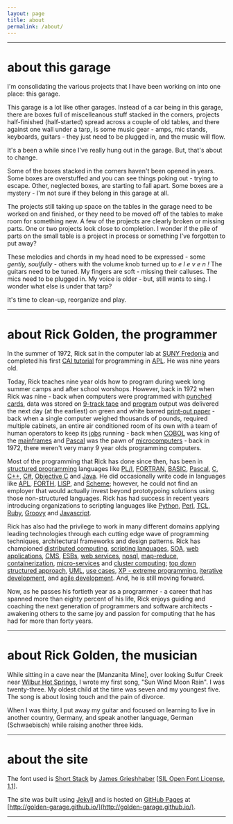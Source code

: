 ```yaml
---
layout: page
title: about
permalink: /about/
---
```


---

# about this garage

I'm consolidating the various projects that I have been working on into one place: this garage.

This garage is a lot like other garages. Instead of a car being in this garage, there are boxes full of miscelleanous
stuff stacked in the corners, projects half-finished (half-started) spread across a couple of old tables, and there
against one wall under a tarp, is some music gear - amps, mic stands, keyboards, guitars - they just need to be plugged
in, and the music will flow.

It's a been a while since I've really hung out in the garage. But, that's about to change.

Some of the boxes stacked in the corners haven't been opened in years. Some boxes are overstuffed and you can see
things poking out - trying to escape. Other, neglected boxes, are starting to fall apart. Some boxes are a mystery -
I'm not sure if they belong in this garage at all.

The projects still taking up space on the tables in the garage need to be worked on and finished, or they need to be
moved off of the tables to make room for something new. A few of the projects are clearly broken or missing parts. One
or two projects look close to completion. I wonder if the pile of parts on the small table is a project in process or
something I've forgotten to put away?

These melodies and chords in my head need to be expressed - some *gently, soulfully* - others with the volume knob
turned up to *e l e v e n !* The guitars need to be tuned. My fingers are soft - missing their calluses. The mics need
to be plugged in. My voice is older - but, still wants to sing. I wonder what else is under that tarp?

It's time to clean-up, reorganize and play.

---

# about Rick Golden, the programmer

In the summer of 1972, Rick sat in the computer lab at [SUNY Fredonia] and completed his first [CAI tutorial] for
programming in [APL]. He was nine years old.

Today, Rick teaches nine year olds how to program during week long summer camps and after school worshops. However,
back in 1972 when Rick was nine - back when computers were programmed with [punched cards], data was stored on
[9-track tape] and [program] output was delivered the next day (at the earliest) on green and white barred
[print-out paper] - back when a single computer weighed thousands of pounds, required multiple cabinets, an entire air
conditioned room of its own with a team of human operators to keep its [jobs] running - back when [COBOL] was king of
the [mainframes] and [Pascal] was the pawn of [microcomputers] - back in 1972, there weren't very many 9 year olds
programming computers.

Most of the programming that Rick has done since then, has been in [structured programming] languages like [PL/I],
[FORTRAN], [BASIC], [Pascal], [C], [C++], [C#], [Objective C] and [Java]. He did occasionally write code in languages
like [APL], [FORTH], [LISP], and [Scheme]; however, he could not find an employer that would actually invest beyond
prototypoing solutions using those non-structured languages. Rick has had success in recent years introducing
organizations to scripting languages like [Python], [Perl], [TCL], [Ruby], [Groovy] and [Javascript].

Rick has also had the privilege to work in many different domains applying leading technologies through each cutting
edge wave of programming techniques, architectural frameworks and design patterns. Rick has championed
[distributed computing], [scripting languages], [SOA], [web applications], [CMS], [ESBs], [web services], [nosql],
[map-reduce], [containerization], [micro-services] and [cluster computing]; [top down structured approach], [UML],
[use cases], [XP - extreme programming], [iterative development], and [agile development]. And, he is still moving
forward.

Now, as he passes his fortieth year as a programmer - a career that has spanned more than eighty percent of his life,
Rick enjoys guiding and coaching the next generation of programmers and software architects - awakening others to the
same joy and passion for computing that he has had for more than forty years.

---

# about Rick Golden, the musician

While sitting in a cave near the [Manzanita Mine], over looking Sulfur Creek near [Wilbur Hot Springs], I wrote my
first song, "Sun Wind Moon Rain". I was twenty-three. My oldest child at the time was seven and my youngest five. The
song is about losing touch and the pain of divorce.

When I was thirty, I put away my guitar and focused on learning to live in another country, Germany, and speak
another language, German (Schwaebisch) while raising another three kids.

---

# about the site

The font used is [Short Stack] by [James Grieshhaber] \[[SIL Open Font License, 1.1]\].

The site was built using [Jekyll] and is hosted on [GitHub Pages] at
[http://golden-garage.github.io/](http://golden-garage.github.io/).

---

[9-track tape]:                   https://en.wikipedia.org/wiki/9_track_tape
[APL]:                            https://en.wikipedia.org/wiki/APL_(programming_language)
[Algol-based]:                    https://en.wikipedia.org/wiki/Generational_list_of_programming_languages#ALGOL_based
[BASIC]:                          https://en.wikipedia.org/wiki/BASIC
[C#]:                             https://en.wikipedia.org/wiki/C_Sharp_(programming_language)
[C++]:                            https://en.wikipedia.org/wiki/C%2B%2B
[CAI tutorial]:                   http://wikieducator.org/Computer_Assisted_Instruction_(CAI)
[CMS]:                            https://en.wikipedia.org/wiki/Content_management_system
[COBOL]:                          https://en.wikipedia.org/wiki/COBOL
[C]:                              https://en.wikipedia.org/wiki/C_(programming_language)
[ESBs]:                           https://en.wikipedia.org/wiki/Enterprise_service_bus
[FORTH]:                          https://en.wikipedia.org/wiki/Forth_(programming_language)
[FORTRAN]:                        https://en.wikipedia.org/wiki/Fortran
[GitHub Pages]:                   https://pages.github.com/
[Groovy]:                         https://en.wikipedia.org/wiki/Groovy_(programming_language)
[James Grieshhaber]:              https://plus.google.com/104610899646415406748/about
[Java]:                           https://en.wikipedia.org/wiki/Java
[Javascript]:                     https://en.wikipedia.org/wiki/JavaScript
[Jekyll]:                         http://jekyllrb.com/
[Lisp]:                           https://en.wikipedia.org/wiki/Lisp_(programming_language)
[Objective C]:                    https://en.wikipedia.org/wiki/Objective-C
[PL/I]:                           https://en.wikipedia.org/wiki/PL/I
[Pascal]:                         https://en.wikipedia.org/wiki/Pascal_(programming_language)
[Pascal]:                         https://en.wikipedia.org/wiki/UCSD_Pascal
[Perl]:                           https://en.wikipedia.org/wiki/Perl
[Python]:                         https://en.wikipedia.org/wiki/Python_(programming_language)
[Ruby]:                           https://en.wikipedia.org/wiki/Ruby_(programming_language)
[SIL Open Font License, 1.1]:     http://scripts.sil.org/cms/scripts/page.php?site_id=nrsi&id=OFL
[SOA]:                            https://en.wikipedia.org/wiki/Service-oriented_architecture
[SUNY Fredonia]:                  http://home.fredonia.edu
[Scheme]:                         https://en.wikipedia.org/wiki/Scheme_(programming_language)
[Short Stack]:                    https://www.google.com/fonts/specimen/Short+Stack
[TCL]:                            https://en.wikipedia.org/wiki/Tcl
[UML]:                            https://en.wikipedia.org/wiki/Unified_Modeling_Language
[XP - extreme programming]:       https://en.wikipedia.org/wiki/Extreme_programming
[agile development]:              https://en.wikipedia.org/wiki/Agile_software_development
[cluster computing]:              https://en.wikipedia.org/wiki/Computer_cluster
[containerization]:               https://en.wikipedia.org/wiki/Docker_(software)
[distributed computing]:          https://en.wikipedia.org/wiki/Distributed_computing
[iterative development]:          https://en.wikipedia.org/wiki/Iterative_and_incremental_development
[jobs]:                           https://en.wikipedia.org/wiki/Job_scheduler
[mainframes]:                     https://en.wikipedia.org/wiki/Mainframe_computer
[map-reduce]:                     https://en.wikipedia.org/wiki/MapReduce
[micro-services]:                 https://en.wikipedia.org/wiki/Microservices
[microcomputers]:                 https://en.wikipedia.org/wiki/Microcomputer
[nosql]:                          https://en.wikipedia.org/wiki/NoSQL
[print-out paper]:                https://en.wikipedia.org/wiki/Line_printer#Paper_.28forms.29_handling
[program]:                        https://en.wikipedia.org/wiki/Computer_program
[punched cards]:                  https://en.wikipedia.org/wiki/Punched_card
[scripting languages]:            https://en.wikipedia.org/wiki/Scripting_language
[structured programming]:         https://en.wikipedia.org/wiki/Structured_programming
[top down structured approach]:   https://en.wikipedia.org/wiki/Top-down_and_bottom-up_design
[use cases]:                      https://en.wikipedia.org/wiki/Use_case
[web applications]:               https://en.wikipedia.org/wiki/Web_application
[web services]:                   https://en.wikipedia.org/wiki/Web_service
[Wilbur Hot Springs]:             http://wilburhotsprings.com/
